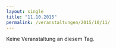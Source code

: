 ```yaml
---
layout: single
title: "11.10.2015"
permalink: /veranstaltungen/2015/10/11/
---
```


Keine Veranstaltung an diesem Tag.

